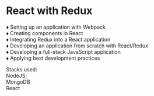 # React with Redux

♦ Setting up an application with Webpack<br>
♦ Creating components in React<br>
♦ Integrating Redux into a React application<br>
♦ Developing an application from scratch with React/Redux<br>
♦ Developing a full-stack JavaScript application<br>
♦ Applying best development practices

Stacks used:<br>
NodeJS;<br>
MongoDB<br>
React
